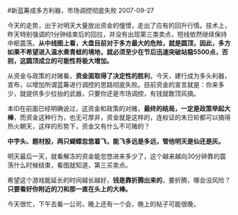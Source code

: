 #新蓝筹成多方利器，市场调控彻底失败
2007-09-27

 今天的走势，出于对明天大量放出资金的憧憬，走出了应有的回升行情。技术上，昨天特别强调的1分钟结束后的回拉，并没有出现第三类卖点，短线依然继续保持中枢震荡。**从中线图上看，大盘目前对于多方最大的危险，就是圆顶，因此，多方如果不希望进入温水煮青蛙的境地，就必须至少在节后迅速突破站稳5500点，否则，这圆顶成立的可能性将极大增加。**
 
从资金与政策的对赌看，**资金面取得了决定性的胜利**，今天，建行成为多头利器，宣布，以增加所谓蓝筹进行调控的思路彻底失败。目前资金的宣言就是：你来多少，就提供多少拉抬的武器，只要你还是市场调控，有钱就敢顶风搞。
 
本ID在前面已经明确说过，这资金和政策的对赌，**最终的结局，一定是政策举起大棒**，而资金这种行为，也无可厚非，资金就是这样的，连权证的末日轮都可以搞得热火朝天，这样的形势下，资金又有什么不可赌的？
 
**中字头、题材股，两只蝴蝶忽悠着飞，能飞多远是多远，管他明天是仙还是灰。**
 
明天最后一天，就看解冻的资金能忽悠进来多少了，这个越来越向30分钟靠的震荡什么时候结束，看图就知道，第三买卖点。
 
希望这个游戏能延长的时间越长越好，**钱是靠折腾出来的**，要折腾，哪会没风险？**只要看好你附近的刀和那一直在头上的大棒。**
 
今天很忙，下午去看一公司，晚上还有一个会，晚上的帖子可能很晚，